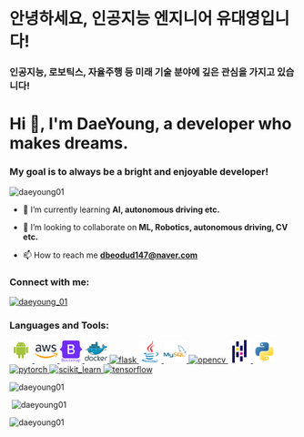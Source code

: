 <h1 align="left">안녕하세요, 인공지능 엔지니어 유대영입니다!</h1>
<h3 align="left">인공지능, 로보틱스, 자율주행 등 미래 기술 분야에 깊은 관심을 가지고 있습니다!</h3>

<h1> Hi 👋, I'm DaeYoung, a developer who makes dreams. </h1>
<h3> My goal is to always be a bright and enjoyable developer! </h3>

<p><img src="https://komarev.com/ghpvc/?username=daeyoung01&label=Profile%20views&color=0e75b6&style=flat" alt="daeyoung01" /></p>

- 🌱 I’m currently learning **AI, autonomous driving etc.**

- 👯 I’m looking to collaborate on **ML, Robotics, autonomous driving, CV etc.**

- 📫 How to reach me **dbeodud147@naver.com**

<h3>Connect with me:</h3>
<p>
  <a href="https://instagram.com/daeyoung_01" target="blank"><img src="https://raw.githubusercontent.com/rahuldkjain/github-profile-readme-generator/master/src/images/icons/Social/instagram.svg" alt="daeyoung_01" height="30" width="40" /></a>
</p>

<h3>Languages and Tools:</h3>
<p>
  <a href="https://developer.android.com" target="_blank" rel="noreferrer"> <img src="https://raw.githubusercontent.com/devicons/devicon/master/icons/android/android-original-wordmark.svg" alt="android" width="40" height="40"/> </a> 
  <a href="https://aws.amazon.com" target="_blank" rel="noreferrer"> <img src="https://raw.githubusercontent.com/devicons/devicon/master/icons/amazonwebservices/amazonwebservices-original-wordmark.svg" alt="aws" width="40" height="40"/> </a> 
  <a href="https://getbootstrap.com" target="_blank" rel="noreferrer"> <img src="https://raw.githubusercontent.com/devicons/devicon/master/icons/bootstrap/bootstrap-plain-wordmark.svg" alt="bootstrap" width="40" height="40"/> </a> 
  <a href="https://www.docker.com/" target="_blank" rel="noreferrer"> <img src="https://raw.githubusercontent.com/devicons/devicon/master/icons/docker/docker-original-wordmark.svg" alt="docker" width="40" height="40"/> </a> 
  <a href="https://flask.palletsprojects.com/" target="_blank" rel="noreferrer"> <img src="https://www.vectorlogo.zone/logos/pocoo_flask/pocoo_flask-icon.svg" alt="flask" width="40" height="40"/> </a> 
  <a href="https://www.java.com" target="_blank" rel="noreferrer"> <img src="https://raw.githubusercontent.com/devicons/devicon/master/icons/java/java-original.svg" alt="java" width="40" height="40"/> </a> 
  <a href="https://www.mysql.com/" target="_blank" rel="noreferrer"> <img src="https://raw.githubusercontent.com/devicons/devicon/master/icons/mysql/mysql-original-wordmark.svg" alt="mysql" width="40" height="40"/> </a> 
  <a href="https://opencv.org/" target="_blank" rel="noreferrer"> <img src="https://www.vectorlogo.zone/logos/opencv/opencv-icon.svg" alt="opencv" width="40" height="40"/> </a> 
  <a href="https://pandas.pydata.org/" target="_blank" rel="noreferrer"> <img src="https://raw.githubusercontent.com/devicons/devicon/2ae2a900d2f041da66e950e4d48052658d850630/icons/pandas/pandas-original.svg" alt="pandas" width="40" height="40"/> </a> 
  <a href="https://www.python.org" target="_blank" rel="noreferrer"> <img src="https://raw.githubusercontent.com/devicons/devicon/master/icons/python/python-original.svg" alt="python" width="40" height="40"/> </a> 
  <a href="https://pytorch.org/" target="_blank" rel="noreferrer"> <img src="https://www.vectorlogo.zone/logos/pytorch/pytorch-icon.svg" alt="pytorch" width="40" height="40"/> </a> 
  <a href="https://scikit-learn.org/" target="_blank" rel="noreferrer"> <img src="https://upload.wikimedia.org/wikipedia/commons/0/05/Scikit_learn_logo_small.svg" alt="scikit_learn" width="40" height="40"/> </a> 
  <a href="https://www.tensorflow.org" target="_blank" rel="noreferrer"> <img src="https://www.vectorlogo.zone/logos/tensorflow/tensorflow-icon.svg" alt="tensorflow" width="40" height="40"/> </a> 
</p>

<p><img src="https://github-readme-stats.vercel.app/api/top-langs?username=daeyoung01&show_icons=true&locale=en&layout=compact" alt="daeyoung01" /></p>

<p>&nbsp;<img src="https://github-readme-stats.vercel.app/api?username=daeyoung01&show_icons=true&locale=en" alt="daeyoung01" /></p>

<p><img src="https://github-readme-streak-stats.herokuapp.com/?user=daeyoung01&" alt="daeyoung01" /></p>
